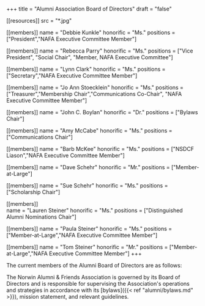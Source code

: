 +++
title = "Alumni Association Board of Directors"
draft = "false"
  
[[resources]]
  src  = "*.jpg"

[[members]]
  name      = "Debbie Kunkle"
  honorific = "Ms."
  positions = ["President","NAFA Executive Committee Member"]

[[members]]
  name      = "Rebecca Parry"
  honorific = "Ms."
  positions = ["Vice President", "Social Chair", "Member, NAFA Executive Committee"]

[[members]]
  name      = "Lynn Clark"
  honorific = "Ms."
  positions = ["Secretary","NAFA Executive Committee Member"]

[[members]]
  name      = "Jo Ann Stoecklein"
  honorific = "Ms."
  positions = ["Treasurer","Membership Chair","Communications Co-Chair", "NAFA Executive Committee Member"]

[[members]]
  name      = "John C. Boylan"
  honorific = "Dr."
  positions = ["Bylaws Chair"]

[[members]]
  name      = "Amy McCabe"
  honorific = "Ms."
  positions = ["Communications Chair"]

[[members]]
  name      = "Barb McKee"
  honorific = "Ms."
  positions = ["NSDCF Liason","NAFA Executive Committee Member"]

[[members]]
  name      = "Dave Schehr"
  honorific = "Mr."
  positions = ["Member-at-Large"]
  
[[members]]
  name      = "Sue Schehr"
  honorific = "Ms."
  positions = ["Scholarship Chair"]

[[members]]  
  name      = "Lauren Steiner"
  honorific = "Ms."
  positions = ["Distinguished Alumni Nominations Chair"]

[[members]]
  name      = "Paula Steiner"
  honorific = "Ms."
  positions = ["Member-at-Large","NAFA Executive Committee Member"]

[[members]]
  name      = "Tom Steiner"
  honorific = "Mr."
  positions = ["Member-at-Large","NAFA Executive Committee Member"]
+++

The current members of the Alumni Board of Directors are as follows:

The Norwin Alumni & Friends Association is governed by its Board of Directors and is responsible for supervising the Association's operations and strategies in accordance with its [bylaws]({{< ref "alumni/bylaws.md" >}}), mission statement, and relevant guidelines.
